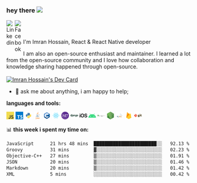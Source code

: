 ### hey there <img src="https://media.giphy.com/media/hvRJCLFzcasrR4ia7z/giphy.gif" width="25px">

<a href="https://www.linkedin.com/in/imran-imu/">
   <img align="left" alt="Linkedin" width="22px" src="https://content.linkedin.com/content/dam/me/business/en-us/amp/brand-site/v2/bg/LI-Bug.svg.original.svg" />
</a>
<a href="https://www.facebook.com/newrian">
  <img align="left" alt="Facebook" width="22px" src="https://gist.githubusercontent.com/ChrisBup/6100ff7896dc235a136bfd47bfff147d/raw/ef5b3e190c633fbb009884d54219699b0340a7af/social-icon-facebook.svg" />
</a> 

<br /><br />

I'm Imran Hossain, React & React Native developer

I am also an open-source enthusiast and maintainer. I learned a lot from the open-source community and I love how collaboration and knowledge sharing happened through open-source. <br /><br />
<a href="https://app.daily.dev/imranimu"><img src="https://api.daily.dev/devcards/641108923b3648e5b4f75f005aba428b.png?r=jks" width="300" alt="Imran Hossain's Dev Card"/></a>

- 💬 ask me about anything, i am happy to help;

**languages and tools:**

<code><img height="20" src="https://raw.githubusercontent.com/github/explore/80688e429a7d4ef2fca1e82350fe8e3517d3494d/topics/javascript/javascript.png"></code>
<code><img height="20" src="https://raw.githubusercontent.com/github/explore/80688e429a7d4ef2fca1e82350fe8e3517d3494d/topics/typescript/typescript.png"></code>
<code><img height="20" src="https://raw.githubusercontent.com/github/explore/80688e429a7d4ef2fca1e82350fe8e3517d3494d/topics/python/python.png"></code>
<code><img height="20" src="https://raw.githubusercontent.com/github/explore/80688e429a7d4ef2fca1e82350fe8e3517d3494d/topics/java/java.png"></code>
<code><img height="20" src="https://raw.githubusercontent.com/github/explore/80688e429a7d4ef2fca1e82350fe8e3517d3494d/topics/c/c.png"></code>
<code><img height="20" src="https://raw.githubusercontent.com/github/explore/80688e429a7d4ef2fca1e82350fe8e3517d3494d/topics/react/react.png"></code>
<code><img height="20" src="https://raw.githubusercontent.com/github/explore/80688e429a7d4ef2fca1e82350fe8e3517d3494d/topics/dotnet/dotnet.png"></code>
<code><img height="20" src="https://raw.githubusercontent.com/github/explore/80688e429a7d4ef2fca1e82350fe8e3517d3494d/topics/django/django.png"></code>
<code><img height="20" src="https://raw.githubusercontent.com/github/explore/80688e429a7d4ef2fca1e82350fe8e3517d3494d/topics/ios/ios.png"></code>
<code><img height="20" src="https://raw.githubusercontent.com/github/explore/80688e429a7d4ef2fca1e82350fe8e3517d3494d/topics/android/android.png"></code>
<code><img height="20" src="https://raw.githubusercontent.com/github/explore/80688e429a7d4ef2fca1e82350fe8e3517d3494d/topics/mongodb/mongodb.png"></code>
<code><img height="20" src="https://raw.githubusercontent.com/github/explore/80688e429a7d4ef2fca1e82350fe8e3517d3494d/topics/nodejs/nodejs.png"></code>
<code><img height="20" src="https://raw.githubusercontent.com/github/explore/80688e429a7d4ef2fca1e82350fe8e3517d3494d/topics/mysql/mysql.png"></code>
<code><img height="20" src="https://raw.githubusercontent.com/github/explore/80688e429a7d4ef2fca1e82350fe8e3517d3494d/topics/firebase/firebase.png"></code>
<code><img height="20" src="https://raw.githubusercontent.com/github/explore/80688e429a7d4ef2fca1e82350fe8e3517d3494d/topics/git/git.png"></code>

📊 **this week i spent my time on:**

<!--START_SECTION:waka-->

```text
JavaScript      21 hrs 48 mins  ███████████████████████░░   92.13 %
Groovy          31 mins         ▓░░░░░░░░░░░░░░░░░░░░░░░░   02.23 %
Objective-C++   27 mins         ▒░░░░░░░░░░░░░░░░░░░░░░░░   01.91 %
JSON            20 mins         ▒░░░░░░░░░░░░░░░░░░░░░░░░   01.46 %
Markdown        20 mins         ▒░░░░░░░░░░░░░░░░░░░░░░░░   01.42 %
XML             5 mins          ░░░░░░░░░░░░░░░░░░░░░░░░░   00.42 %
```

<!--END_SECTION:waka-->
<!-- 
📈 my github stats

<p align="center"> <img src="https://github-readme-stats.vercel.app/api?username=imranimu&show_icons=true&theme=gotham" alt="imranimu" /> -->
